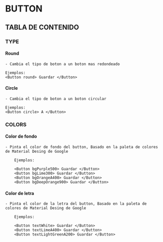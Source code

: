 
# BUTTON

## TABLA DE CONTENIDO



### TYPE

#### Round

    - Cambia el tipo de boton a un boton mas redondeado

    Ejemplos:
    <Button round> Guardar </Button>


#### Circle

    - Cambia el tipo de boton a un boton circular

    Ejemplos:
    <Button circle> A </Button>



### COLORS

#### Color de fondo

    - Pinta el color de fondo del button, Basado en la paleta de colores de Material Desing de Google

        Ejemplos:

        <Button bgPurple500> Guardar </Button>
        <Button bgLime300> Guardar </Button>
        <Button bgOrangeA400> Guardar </Button>
        <Button bgDeepOrange900> Guardar </Button>


#### Color de letra

    - Pinta el color de la letra del button, Basado en la paleta de colores de Material Desing de Google

        Ejemplos:

        <Button textWhite> Guardar </Button>
        <Button textLimeA400> Guardar </Button>
        <Button textLightGreenA200> Guardar </Button>
